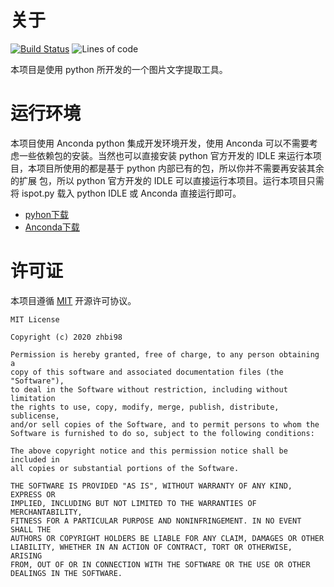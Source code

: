 
# 关于

[![Build Status](https://travis-ci.com/zhbi98/ispot.svg?branch=master)](https://travis-ci.com/zhbi98/ispot)
![Lines of code](https://img.shields.io/tokei/lines/github/zhbi98/ispot)

本项目是使用 python 所开发的一个图片文字提取工具。


# 运行环境

本项目使用 Anconda python 集成开发环境开发，使用 Anconda 可以不需要考虑一些依赖包的安装。当然也可以直接安装
python 官方开发的 IDLE 来运行本项目，本项目所使用的都是基于 python 内部已有的包，所以你并不需要再安装其余的扩展
包，所以 python 官方开发的 IDLE 可以直接运行本项目。运行本项目只需将 ispot.py 载入 python IDLE 或 Anconda 直接运行即可。

- [pyhon下载](https://www.python.org/downloads/)
- [Anconda下载](https://anaconda.en.softonic.com/)


# 许可证

本项目遵循 [MIT](https://opensource.org/licenses/MIT) 开源许可协议。

```
MIT License

Copyright (c) 2020 zhbi98

Permission is hereby granted, free of charge, to any person obtaining a
copy of this software and associated documentation files (the "Software"),
to deal in the Software without restriction, including without limitation
the rights to use, copy, modify, merge, publish, distribute, sublicense,
and/or sell copies of the Software, and to permit persons to whom the
Software is furnished to do so, subject to the following conditions:

The above copyright notice and this permission notice shall be included in
all copies or substantial portions of the Software.

THE SOFTWARE IS PROVIDED "AS IS", WITHOUT WARRANTY OF ANY KIND, EXPRESS OR
IMPLIED, INCLUDING BUT NOT LIMITED TO THE WARRANTIES OF MERCHANTABILITY,
FITNESS FOR A PARTICULAR PURPOSE AND NONINFRINGEMENT. IN NO EVENT SHALL THE
AUTHORS OR COPYRIGHT HOLDERS BE LIABLE FOR ANY CLAIM, DAMAGES OR OTHER
LIABILITY, WHETHER IN AN ACTION OF CONTRACT, TORT OR OTHERWISE, ARISING
FROM, OUT OF OR IN CONNECTION WITH THE SOFTWARE OR THE USE OR OTHER
DEALINGS IN THE SOFTWARE.
```
